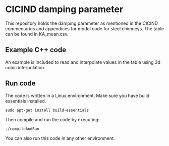 # CICIND damping parameter

This repository holds the damping parameter as mentioned in the CICIND commentaries and appendices for model code for steel chimneys.
The table can be found in KA_mean.csv.

## Example C++ code

An example is included to read and interpolate values in the table using 3d cubic interpolation.

## Run code

The code is written in a Linux environment. Make sure you have build essentials installed.
```
sudo apt-get install build-essentials
```

Then compile and run the code by executing:
```
./compileAndRun
```

You can also run this code in any other environment.
